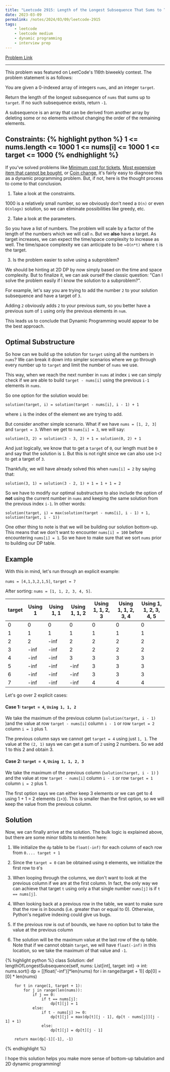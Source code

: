 ```yaml
---
title: "Leetcode 2915: Length of the Longest Subsequence That Sums to Target"
date: 2023-03-09
permalink: /notes/2024/03/09/leetcode-2915
tags:
    - leetcode
    - leetcode medium
    - dynamic programming
    - interview prep
--- 
```


[Problem Link](https://leetcode.com/problems/length-of-the-longest-subsequence-that-sums-to-target/) 

---

This problem was featured on LeetCode's 116th biweekly contest. The problem statement is as follows:

You are given a 0-indexed array of integers `nums`, and an integer `target`.

Return the length of the longest subsequence of `nums` that sums up to `target`. If no such subsequence exists, return `-1`.

A subsequence is an array that can be derived from another array by deleting some or no elements without changing the order of the remaining elements.

Constraints:
{% highlight python %}
1 <= nums.length <= 1000
1 <= nums[i] <= 1000
1 <= target <= 1000
{% endhighlight %}
---

If you've solved problems like [Minimum cost for tickets](https://leetcode.com/problems/minimum-cost-for-tickets/), [Most expensive item that cannot be bought](https://leetcode.com/problems/most-expensive-item-that-can-not-be-bought/), or [Coin change](https://leetcode.com/problems/coin-change/), it's fairly easy to diagnose this as a dynamic programming problem. But, if not, here is the thought process to come to that conclusion.

1) Take a look at the constraints.

1000 is a relatively small number, so we obviously don't need a `O(n)` or even `O(nlogn)` solution, so we can eliminate possibilities like greedy, etc.

2) Take a look at the parameters.

So you have a list of numbers. The problem will scale by a factor of the length of the numbers which we will call `n`. But we **also** have a target. As target increases, we can expect the time/space complexity to increase as well. The time/space complexity we can anticipate to be ~`O(n*t)` where `t` is the target.

3) Is the problem easier to solve using a subproblem?

We should be hinting at 2D DP by now simply based on the time and space complexity. But to finalize it, we can ask ourself the classic question: "Can I solve the problem easily if I know the solution to a subproblem?".

For example, let's say you are trying to add the number `2` to your solution subsequence and have a target of `3`.

Adding `2` obviously adds `2` to your previous sum, so you better have a previous sum of `1` using only the previous elements in `num`. 

This leads us to conclude that Dynamic Programming would appear to be the best approach.

## Optimal Substructure
So how can we build up the solution for `target` using all the numbers in `nums`? We can break it down into simpler scenarios where we go through every number up to `target` and limit the number of `nums` we use.

This way, when we reach the next number in `nums` at index `i` we can simply check if we are able to build `target - nums[i]` using the previous `i-1` elements in `nums`.

So one option for the solution would be:

`solution(target, i) = solution(target - nums[i], i - 1) + 1`

where `i` is the index of the element we are trying to add.

But consider another simple scenario. What if we have `nums = [1, 2, 3]` and `target = 3`. When we get to `nums[i] = 3`, we will say:

`solution(3, 2) = solution(3 - 3, 2) + 1 = solution(0, 2) + 1`

And just logically, we know that to get a `target` of `0`, our length must be `0` and say that the solution is `1`. But this is not right since we can also use `1+2` to get a target of `3`.

Thankfully, we will have already solved this when `nums[i] = 2` by saying that:

`solution(3, 1) = solution(3 - 2, 1) + 1 = 1 + 1 = 2`

So we have to modify our optimal substructure to also include the option of **not** using the current number in `nums` and keeping the same solution from the previous index `i-1`. In other words:

`solution(target, i) = max(solution(target - nums[i], i - 1) + 1, solution(target, i - 1))`

One other thing to note is that we will be building our solution bottom-up. This means that we don't want to encounter `nums[i] = 100` before encountering `nums[i] = 1`. So we have to make sure that we sort `nums` prior to building our DP table. 

## Example

With this in mind, let's run through an explicit example:

`nums = [4,1,3,2,1,5]`, `target = 7`

After sorting: `nums = [1, 1, 2, 3, 4, 5]`.

|    target   | Using 1 | Using 1, 1 | Using 1, 1, 2 | Using 1, 1, 2, 3 | Using 1, 1, 2, 3, 4 | Using 1, 1, 2, 3, 4, 5 |
| ----------- | ------- | ---------- | ------------- | ---------------- | ------------------- | ---------------------- |
| 0           | 0       | 0          | 0             | 0                | 0                   | 0                      |
| 1           | 1       | 1          | 1             | 1                | 1                   | 1                      |
| 2           | 2    | -inf       | 2             | 2                | 2                   | 2                      |
| 3           | -inf    | -inf       | 2             | 2                | 2                   | 2                      |
| 4           | -inf    | -inf       | 3             | 3                | 3                   | 3                      |
| 5           | -inf    | -inf          | -inf       | 3                | 3                   | 3                      |
| 6           | -inf    | -inf          | -inf       | 3                | 3                   | 3                      |
| 7           | -inf    | -inf          | -inf       | 4                | 4                   | 4                      |

Let's go over 2 explicit cases:

#### Case 1: `target = 4`, `Using 1, 1, 2`

We take the maximum of the previous column (`solution(target, i - 1)` )and the value at row `target - nums[i]` column `i - 1` or row `target = 2` column `i = 1` plus 1.

The previous column says we cannot get `target = 4` using just `1, 1`. The value at the `(2, 1)` says we can get a sum of `2` using 2 numbers. So we add 1 to this 2 and obtain 3.

#### Case 2: `target = 4`, `Using 1, 1, 2, 3`

We take the maximum of the previous column (`solution(target, i - 1)` ) and the value at row `target - nums[i]` column `i - 1` or row `target = 1` column `i = 2` plus 1.

The first option says we can either keep 3 elements or we can get to 4 using 1 + 1 = 2 elements (`1+3`). This is smaller than the first option, so we will keep the value from the previous column.

## Solution

Now, we can finally arrive at the solution. The bulk logic is explained above, but there are some minor tidbits to mention here:

1) We initialize the `dp` table to be `float(-inf)` for each column of each row from `0.... target + 1`

2) Since the `target = 0` can be obtained using `0` elements, we initialize the first row to `0`'s

3) When looping through the columns, we don't want to look at the previous column if we are at the first column. In fact, the only way we can achieve that target `t` using only a that single number `nums[j]` is if `t == nums[j]`.

4) When looking back at a previous row in the table, we want to make sure that the row is in bounds (i.e. greater than or equal to 0). Otherwise, Python's negative indexing could give us bugs.

5) If the previous row is out of bounds, we have no option but to take the value at the previous column

6) The solution will be the maximum value at the last row of the `dp` table. Note that if we cannot obtain `target`, we will have `float(-inf)` in this location, so we take the maximum of that value and `-1`.

{% highlight python %}
class Solution:
    def lengthOfLongestSubsequence(self, nums: List[int], target: int) -> int:
        nums.sort()
        dp = [[float('-inf')]*len(nums) for i in range(target + 1)]
        dp[0] = [0] * len(nums)
        
        for t in range(1, target + 1):
            for j in range(len(nums)):
                if j == 0:
                    if t == nums[j]:
                        dp[t][j] = 1
                else:
                    if t - nums[j] >= 0:
                        dp[t][j] = max(dp[t][j - 1], dp[t - nums[j]][j - 1] + 1)
                    else:
                        dp[t][j] = dp[t][j - 1]

        return max(dp[-1][-1], -1)
                
{% endhighlight %}

I hope this solution helps you make more sense of bottom-up tabulation and 2D dynamic programming!